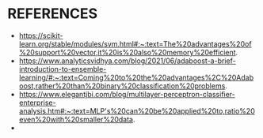 # REFERENCES
- https://scikit-learn.org/stable/modules/svm.html#:~:text=The%20advantages%20of%20support%20vector,it%20is%20also%20memory%20efficient.
- https://www.analyticsvidhya.com/blog/2021/06/adaboost-a-brief-introduction-to-ensemble-learning/#:~:text=Coming%20to%20the%20advantages%2C%20Adaboost,rather%20than%20binary%20classification%20problems.
- https://www.elegantjbi.com/blog/multilayer-perceptron-classifier-enterprise-analysis.htm#:~:text=MLP's%20can%20be%20applied%20to,ratio%20even%20with%20smaller%20data.
- 
